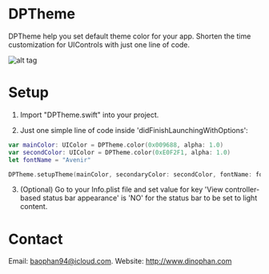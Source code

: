 # DPTheme
DPTheme help you set default theme color for your app.
Shorten the time customization for UIControls with just one line of code.

![alt tag](https://raw.githubusercontent.com/dphans/DPTheme/master/Screenshot.png)

# Setup
1. Import "DPTheme.swift" into your project.

2. Just one simple line of code inside 'didFinishLaunchingWithOptions':
``` swift
var mainColor: UIColor = DPTheme.color(0x009688, alpha: 1.0)
var secondColor: UIColor = DPTheme.color(0xE0F2F1, alpha: 1.0)
let fontName = "Avenir"

DPTheme.setupTheme(mainColor, secondaryColor: secondColor, fontName: fontName, lightStatusBar: true)
```

3. (Optional) Go to your Info.plist file and set value for key 'View controller-based status bar appearance' is 'NO' for the status bar to be set to light content.

# Contact
Email: baophan94@icloud.com. Website: http://www.dinophan.com
